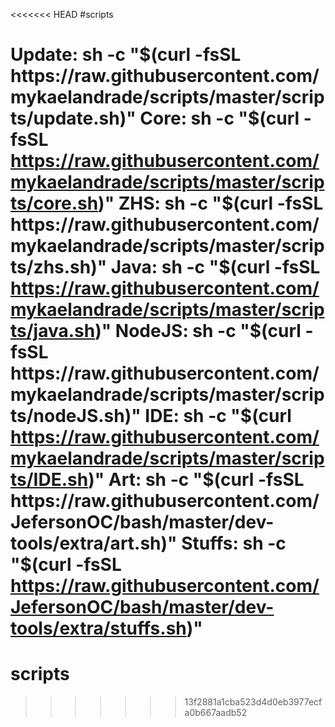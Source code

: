 <<<<<<< HEAD
#scripts

 Update: sh -c "$(curl -fsSL https://raw.githubusercontent.com/mykaelandrade/scripts/master/scripts/update.sh)"
 Core: sh -c "$(curl -fsSL https://raw.githubusercontent.com/mykaelandrade/scripts/master/scripts/core.sh)"
 ZHS: sh -c "$(curl -fsSL https://raw.githubusercontent.com/mykaelandrade/scripts/master/scripts/zhs.sh)"
 Java: sh -c "$(curl -fsSL https://raw.githubusercontent.com/mykaelandrade/scripts/master/scripts/java.sh)"
 NodeJS: sh -c "$(curl -fsSL https://raw.githubusercontent.com/mykaelandrade/scripts/master/scripts/nodeJS.sh)"
 IDE: sh -c "$(curl https://raw.githubusercontent.com/mykaelandrade/scripts/master/scripts/IDE.sh)"
 Art: sh -c "$(curl -fsSL https://raw.githubusercontent.com/JefersonOC/bash/master/dev-tools/extra/art.sh)"
 Stuffs: sh -c "$(curl -fsSL https://raw.githubusercontent.com/JefersonOC/bash/master/dev-tools/extra/stuffs.sh)"
=======
# scripts
>>>>>>> 13f2881a1cba523d4d0eb3977ecfa0b667aadb52
